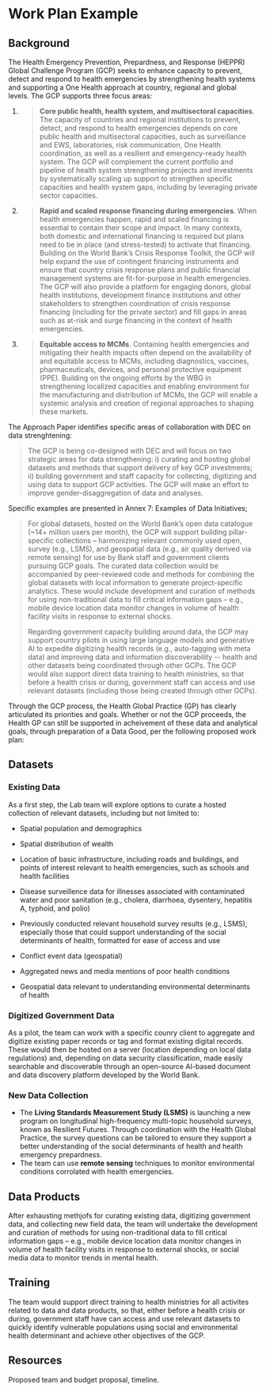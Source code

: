 # Work Plan Example

## Background

The Health Emergency Prevention, Prepardness, and Response (HEPPR) Global Challenge Program (GCP) seeks to enhance capacity to prevent, detect and respond to health emergencies by strengthening health systems and supporting a One Health approach at country, regional and global levels. The GCP supports three focus areas:



1. > **Core public health, health system, and multisectoral capacities**. The capacity of countries and regional institutions to prevent, detect, and respond to health emergencies depends on core public health and multisectoral capacities, such as surveillance and EWS, laboratories, risk communication, One Health coordination, as well as a resilient and emergency-ready health system. The GCP will complement the current portfolio and pipeline of health system strengthening projects and investments by systematically scaling up support to strengthen specific capacities and health system gaps, including by leveraging private sector capacities.
   
   
2. > **Rapid and scaled response financing during emergencies**. When health emergencies happen, rapid and scaled financing is essential to contain their scope and impact. In many contexts, both domestic and international financing is required but plans need to be in place (and stress-tested) to activate that financing. Building on the World Bank’s Crisis Response Toolkit, the GCP will help expand the use of contingent financing instruments and ensure that country crisis response plans and public financial management systems are fit-for-purpose in health emergencies. The GCP will also provide a platform for engaging donors, global health institutions, development finance institutions and other stakeholders to strengthen coordination of crisis response financing (including for the private sector) and fill gaps in areas such as at-risk and surge financing in the context of health emergencies.
   
   
3. > **Equitable access to MCMs**. Containing health emergencies and mitigating their health impacts often depend on the availability of and equitable access to MCMs, including diagnostics, vaccines, pharmaceuticals, devices, and personal protective equipment (PPE). Building on the ongoing efforts by the WBG in strengthening localized capacities and enabling environment for the manufacturing and distribution of MCMs, the GCP will enable a systemic analysis and creation of regional approaches to shaping these markets.



The Approach Paper identifies specific areas of collaboration with DEC on data strenghtening:



> The GCP is being co-designed with DEC and will focus on two strategic areas for data strengthening: i) curating and hosting global datasets and methods that support delivery of key GCP investments; ii) building government and staff capacity for collecting, digitizing and using data to support GCP activities. The GCP will make an effort to improve gender-disaggregation of data and analyses.   



Specific examples are presented in Annex 7: Examples of Data Initiatives;



> For global datasets, hosted on the World Bank’s open data catalogue (~14+ million users per month), the GCP will support building pillar-specific collections – harmonizing relevant commonly used open, survey (e.g., LSMS), and geospatial data (e.g., air quality derived via remote sensing) for use by Bank staff and government clients pursuing GCP goals. The curated data collection would be accompanied by peer-reviewed code and methods for combining the global datasets with local information to generate project-specific analytics. These would include development and curation of methods for using non-traditional data to fill critical information gaps – e.g., mobile device location data monitor changes in volume of health facility visits in response to external shocks. 
> 
> 
> Regarding government capacity building around data, the GCP may support country pilots in using large language models and generative AI to expedite digitizing health records (e.g., auto-tagging with meta data) and improving data and information discoverability -- health and other datasets being coordinated through other GCPs. The GCP would also support direct data training to health ministries, so that before a health crisis or during, government staff can access and use relevant datasets (including those being created through other GCPs). 



Through the GCP process, the Health Global Practice (GP) has clearly articulated its priorities and goals. Whether or not the GCP proceeds, the Health GP can still be supported in acheivement of these data and analytical goals, through preparation of a Data Good, per the following proposed work plan:

## Datasets

### Existing Data

As a first step, the Lab team will explore options to curate a hosted collection of relevant datasets, including but not limited to:

* Spatial population and demographics

* Spatial distribution of wealth

* Location of basic infrastructure, including roads and buildings, and points of interest relevant to health emergencies, such as schools and health facilities

* Disease surveillence data for illnesses associated with contaminated water and poor sanitation (e.g., cholera, diarrhoea, dysentery, hepatitis A, typhoid, and polio)

* Previously conducted relevant household survey results (e.g., LSMS), especially those that could support understanding of the social determinants of health, formatted for ease of access and use

* Conflict event data (geospatial)

* Aggregated news and media mentions of poor health conditions

* Geospatial data relevant to understanding environmental determinants of health

### Digitized Government Data

As a pilot, the team can work with a specific counry client to aggregate and digitize existing paper records or tag and format existing digital records. These would then be hosted on a server (location depending on local data regulations) and, depending on data security classification, made easily searchable and discoverable through an open-source AI-based document and data discovery platform developed by the World Bank. 



### New Data Collection

* The **Living Standards Measurement Study (LSMS)** is launching a new program on longitudinal high-frequency multi-topic household surveys, known as Resilient Futures. Through coordination with the Health Global Practice, the survey questions can be tailored to ensure they support a better understanding of the social determinants of health and health emergency prepardness. 
* The team can use **remote sensing** techniques to monitor environmental conditions corrolated with health emergencies. 
  
  

## Data Products

After exhausting methjofs for curating existing data, digitizing government data, and collecting new field data, the team will undertake the development and curation of methods for using non-traditional data to fill critical information gaps – e.g., mobile device location data monitor changes in volume of health facility visits in response to external shocks, or social media data to monitor trends in mental health. 



## Training

The team would support direct training to health ministries for all activites related to data and data products, so that, either before a health crisis or during, government staff have can access and use relevant datasets to quickly identify vulnerable populations using social and environmental health determinant and achieve other objectives of the GCP. 



## Resources

Proposed team and budget proposal, timeline. 
